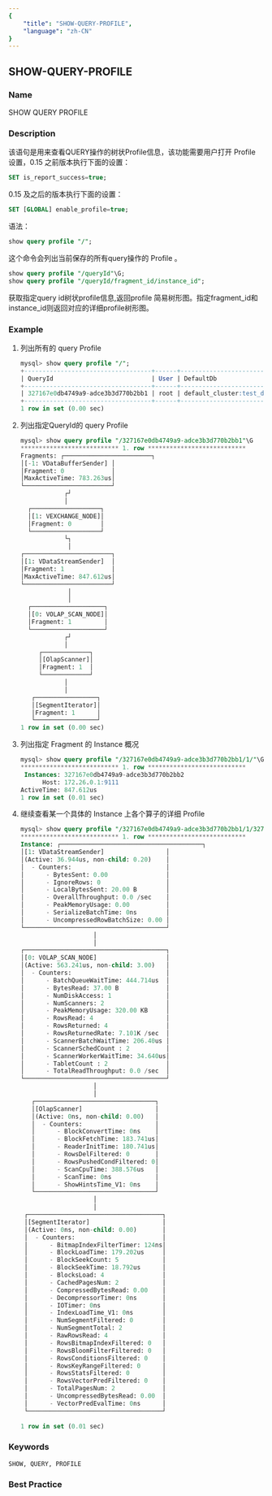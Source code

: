```yaml
---
{
    "title": "SHOW-QUERY-PROFILE",
    "language": "zh-CN"
}
---
```


<!--
Licensed to the Apache Software Foundation (ASF) under one
or more contributor license agreements.  See the NOTICE file
distributed with this work for additional information
regarding copyright ownership.  The ASF licenses this file
to you under the Apache License, Version 2.0 (the
"License"); you may not use this file except in compliance
with the License.  You may obtain a copy of the License at

  http://www.apache.org/licenses/LICENSE-2.0

Unless required by applicable law or agreed to in writing,
software distributed under the License is distributed on an
"AS IS" BASIS, WITHOUT WARRANTIES OR CONDITIONS OF ANY
KIND, either express or implied.  See the License for the
specific language governing permissions and limitations
under the License.
-->

## SHOW-QUERY-PROFILE

### Name

SHOW QUERY PROFILE

### Description

该语句是用来查看QUERY操作的树状Profile信息，该功能需要用户打开 Profile 设置，0.15 之前版本执行下面的设置：

```sql
SET is_report_success=true;
```

0.15 及之后的版本执行下面的设置：

```sql
SET [GLOBAL] enable_profile=true;
```

语法：

```sql
show query profile "/";
```
这个命令会列出当前保存的所有query操作的 Profile 。

```sql
show query profile "/queryId"\G;
show query profile "/queryId/fragment_id/instance_id";
```
获取指定query id树状profile信息,返回profile 简易树形图。指定fragment_id和instance_id则返回对应的详细profile树形图。


### Example

1. 列出所有的 query Profile

   ```sql
   mysql> show query profile "/";
   +-----------------------------------+------+-------------------------+--------------------+-----------+---------------------+---------------------+-----------+------------+
   | QueryId                           | User | DefaultDb               | SQL                | QueryType | StartTime           | EndTime             | TotalTime | QueryState |
   +-----------------------------------+------+-------------------------+--------------------+-----------+---------------------+---------------------+-----------+------------+
   | 327167e0db4749a9-adce3b3d770b2bb1 | root | default_cluster:test_db | select * from test | Query     | 2022-08-09 10:50:09 | 2022-08-09 10:50:09 | 19ms      | EOF        |
   +-----------------------------------+------+-------------------------+--------------------+-----------+---------------------+---------------------+-----------+------------+
   1 row in set (0.00 sec)
   ```

2. 列出指定QueryId的 query Profile

   ```sql
   mysql> show query profile "/327167e0db4749a9-adce3b3d770b2bb1"\G
   *************************** 1. row ***************************
   Fragments: ┌────────────────────────┐
   │[-1: VDataBufferSender] │
   │Fragment: 0             │
   │MaxActiveTime: 783.263us│
   └────────────────────────┘
               ┌┘
               │
     ┌───────────────────┐
     │[1: VEXCHANGE_NODE]│
     │Fragment: 0        │
     └───────────────────┘
               └┐
                │
   ┌────────────────────────┐
   │[1: VDataStreamSender]  │
   │Fragment: 1             │
   │MaxActiveTime: 847.612us│
   └────────────────────────┘
                │
                │
     ┌────────────────────┐
     │[0: VOLAP_SCAN_NODE]│
     │Fragment: 1         │
     └────────────────────┘
               ┌┘
               │
        ┌─────────────┐
        │[OlapScanner]│
        │Fragment: 1  │
        └─────────────┘
               │
               │
      ┌─────────────────┐
      │[SegmentIterator]│
      │Fragment: 1      │
      └─────────────────┘
   1 row in set (0.00 sec)
   ```
3. 列出指定 Fragment 的 Instance 概况

   ```sql
   mysql> show query profile "/327167e0db4749a9-adce3b3d770b2bb1/1/"\G
   *************************** 1. row ***************************
    Instances: 327167e0db4749a9-adce3b3d770b2bb2
         Host: 172.26.0.1:9111
   ActiveTime: 847.612us
   1 row in set (0.01 sec)
   ```

4. 继续查看某一个具体的 Instance 上各个算子的详细 Profile

   ```sql
   mysql> show query profile "/327167e0db4749a9-adce3b3d770b2bb1/1/327167e0db4749a9-adce3b3d770b2bb2"\G
   *************************** 1. row ***************************
   Instance: ┌───────────────────────────────────────┐
   │[1: VDataStreamSender]                 │
   │(Active: 36.944us, non-child: 0.20)    │
   │  - Counters:                          │
   │      - BytesSent: 0.00                │
   │      - IgnoreRows: 0                  │
   │      - LocalBytesSent: 20.00 B        │
   │      - OverallThroughput: 0.0 /sec    │
   │      - PeakMemoryUsage: 0.00          │
   │      - SerializeBatchTime: 0ns        │
   │      - UncompressedRowBatchSize: 0.00 │
   └───────────────────────────────────────┘
                       │
                       │
   ┌───────────────────────────────────────┐
   │[0: VOLAP_SCAN_NODE]                   │
   │(Active: 563.241us, non-child: 3.00)   │
   │  - Counters:                          │
   │      - BatchQueueWaitTime: 444.714us  │
   │      - BytesRead: 37.00 B             │
   │      - NumDiskAccess: 1               │
   │      - NumScanners: 2                 │
   │      - PeakMemoryUsage: 320.00 KB     │
   │      - RowsRead: 4                    │
   │      - RowsReturned: 4                │
   │      - RowsReturnedRate: 7.101K /sec  │
   │      - ScannerBatchWaitTime: 206.40us │
   │      - ScannerSchedCount : 2          │
   │      - ScannerWorkerWaitTime: 34.640us│
   │      - TabletCount : 2                │
   │      - TotalReadThroughput: 0.0 /sec  │
   └───────────────────────────────────────┘
                       │
                       │
      ┌─────────────────────────────────┐
      │[OlapScanner]                    │
      │(Active: 0ns, non-child: 0.00)   │
      │  - Counters:                    │
      │      - BlockConvertTime: 0ns    │
      │      - BlockFetchTime: 183.741us│
      │      - ReaderInitTime: 180.741us│
      │      - RowsDelFiltered: 0       │
      │      - RowsPushedCondFiltered: 0│
      │      - ScanCpuTime: 388.576us   │
      │      - ScanTime: 0ns            │
      │      - ShowHintsTime_V1: 0ns    │
      └─────────────────────────────────┘
                       │
                       │
    ┌─────────────────────────────────────┐
    │[SegmentIterator]                    │
    │(Active: 0ns, non-child: 0.00)       │
    │  - Counters:                        │
    │      - BitmapIndexFilterTimer: 124ns│
    │      - BlockLoadTime: 179.202us     │
    │      - BlockSeekCount: 5            │
    │      - BlockSeekTime: 18.792us      │
    │      - BlocksLoad: 4                │
    │      - CachedPagesNum: 2            │
    │      - CompressedBytesRead: 0.00    │
    │      - DecompressorTimer: 0ns       │
    │      - IOTimer: 0ns                 │
    │      - IndexLoadTime_V1: 0ns        │
    │      - NumSegmentFiltered: 0        │
    │      - NumSegmentTotal: 2           │
    │      - RawRowsRead: 4               │
    │      - RowsBitmapIndexFiltered: 0   │
    │      - RowsBloomFilterFiltered: 0   │
    │      - RowsConditionsFiltered: 0    │
    │      - RowsKeyRangeFiltered: 0      │
    │      - RowsStatsFiltered: 0         │
    │      - RowsVectorPredFiltered: 0    │
    │      - TotalPagesNum: 2             │
    │      - UncompressedBytesRead: 0.00  │
    │      - VectorPredEvalTime: 0ns      │
    └─────────────────────────────────────┘
 
   1 row in set (0.01 sec)
   ```

### Keywords

    SHOW, QUERY, PROFILE

### Best Practice



